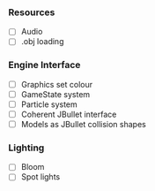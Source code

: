 ### Resources

- [ ] Audio
- [ ] .obj loading

### Engine Interface

- [ ] Graphics set colour
- [ ] GameState system
- [ ] Particle system
- [ ] Coherent JBullet interface
- [ ] Models as JBullet collision shapes

### Lighting

- [ ] Bloom
- [ ] Spot lights
